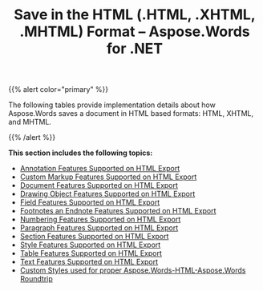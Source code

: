 ﻿---
title: Save in the HTML (.HTML, .XHTML, .MHTML) Format – Aspose.Words for .NET
articleTitle: Save in the HTML (.HTML, .XHTML, .MHTML) Format
linktitle: Save in the HTML (.HTML, .XHTML, .MHTML) Format
description: "Export to HTML-based format using various saving features in C#."
type: docs
weight: 50
url: /net/save-in-html-xhtml-mhtml-formats/
aliases: [/net/save-in-the-html-html-xhtml-mhtml-format/]
---

{{% alert color="primary" %}}

The following tables provide implementation details about how Aspose.Words saves a document in HTML based formats: HTML, XHTML, and MHTML.

{{% /alert %}}

**This section includes the following topics:** 

- [Annotation Features Supported on HTML Export](/words/net/annotation-features-supported-on-html-export/)
- [Custom Markup Features Supported on HTML Export](/words/net/custom-markup-features-supported-on-html-export/)
- [Document Features Supported on HTML Export](/words/net/document-features-supported-on-html-export/)
- [Drawing Object Features Supported on HTML Export](/words/net/drawing-object-features-supported-on-html-export/)
- [Field Features Supported on HTML Export](/words/net/field-features-supported-on-html-export/)
- [Footnotes an Endnote Features Supported on HTML Export](/words/net/footnotes-and-endnote-features-supported-on-html-export/)
- [Numbering Features Supported on HTML Export](/words/net/numbering-features-supported-on-html-export/)
- [Paragraph Features Supported on HTML Export](/words/net/paragraph-features-supported-on-html-export/)
- [Section Features Supported on HTML Export](/words/net/section-features-supported-on-html-export/)
- [Style Features Supported on HTML Export](/words/net/style-features-supported-on-html-export/)
- [Table Features Supported on HTML Export](/words/net/table-features-supported-on-html-export/)
- [Text Features Supported on HTML Export](/words/net/text-features-supported-on-html-export/)
- [Custom Styles used for proper Aspose.Words-HTML-Aspose.Words Roundtrip](/words/net/custom-styles-used-for-proper-aspose-words-html-aspose-words-roundtrip/)
